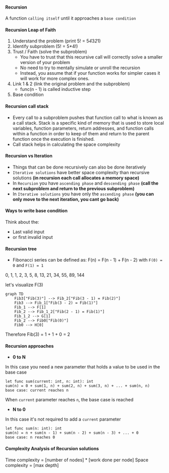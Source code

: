 #### Recursion
A function `calling itself` until it approaches a `base condition`

#### Recursion Leap of Faith
1. Understand the problem (print 5! = 5*4*3*2*1)
2. Identify subproblem (5! = 5*4!)
3. Trust / Faith (solve the subproblem)
    - You have to trust that this recursive call will correctly solve a smaller
  version of your problem
    - No need to try to mentally simulate or unroll the recursion
    - Instead, you assume that if your function works for simpler cases it will
  work for more complex ones.
4. Link 1 & 2 (link the original problem and the subproblem)
    - func(n - 1) is called inductive step
5. Base condition

#### Recursion call stack
- Every call to a subproblem pushes that function call to what is known as a call stack. Stack is a specific kind of memory that is used to store local variables, function parameters, return addresses, and function calls within a function in order to keep of them and return to the parent function once the execution is finished.
- Call stack helps in calculating the space complexity

#### Recursion vs Iteration
- Things that can be done recursively can also be done iteratively
- `Iterative solutions` have better space complexity than recursive solutions **(in recursion each call allocates a memory space)**
- In `Recursion` you have `ascending phase` and `descending phase` **(call the next subproblem and return to the previous subproblem)**
- In `Iterative solutions` you have only the `ascending phase` **(you can only move to the next iteration, you cant go back)**

#### Ways to write base condition
Think about the:
- Last valid input
- or first invalid input

#### Recursion tree

- Fibonacci series can be defined as:
F(n) = F(n - 1) + F(n - 2) with `F(0) = 0` and `F(1) = 1`

0, 1, 1, 2, 3, 5, 8, 13, 21, 34, 55, 89, 144

let's visualize F(3)

```mermaid
graph TD
    Fib3["Fib(3)"] --> Fib_2["Fib(3 - 1) = Fib(2)"]
    Fib3 --> Fib_1["Fib(3 - 2) = Fib(1)"]
    Fib_1 --> F[1]
    Fib_2 --> Fib_1_2["Fib(2 - 1) = Fib(1)"]
    Fib_1_2 --> G[1]
    Fib_2 --> Fib0["Fib(0)"]
    Fib0 --> H[0]
```

Therefore Fib(3) = 1 + 1 + 0 = 2

#### Recursion approaches

- **0 to N**

In this case you need a new parameter that holds a value to be used in the base case
```
let func sum(current: int, n: int): int
sum(n) = 0 + sum(1, n) + sum(2, n) + sum(3, n) + ... + sum(n, n)
base case: current reaches n
```

When `current` parameter reaches `n`, the base case is reached

- **N to 0**

In this case it's not required to add a `current` parameter
```
let func sum(n: int): int
sum(n) = n + sum(n - 1) + sum(n - 2) + sum(n - 3) + ... + 0
base case: n reaches 0
```

#### Complexity Analysis of Recursion solutions

Time complexity = [number of nodes] * [work done per node]
Space complexity = [max depth]